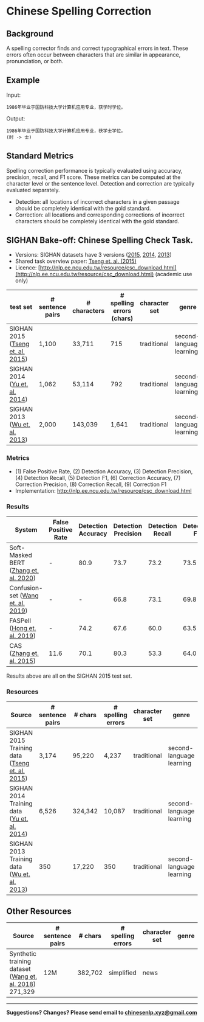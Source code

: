 # Chinese Spelling Correction

## Background

A spelling corrector finds and correct typographical errors in text. These errors often occur between characters that are similar in appearance, pronunciation, or both.



## Example

Input:

```
1986年毕业于国防科技大学计算机应用专业，获学时学位。
```

Output:

```
1986年毕业于国防科技大学计算机应用专业，获学士学位。
(时 -> 士)
```

## Standard Metrics

Spelling correction performance is typically evaluated using accuracy, precision, recall, and F1 score. These metrics can be computed at the character level or the sentence level. Detection and correction are typically evaluated separately.

* Detection: all locations of incorrect characters in a given passage should be completely identical with the gold standard.  
* Correction: all locations and corresponding corrections of incorrect characters should be completely identical with the gold standard.

## <span class="t">SIGHAN Bake-off: Chinese Spelling Check Task</span>.

* Versions: SIGHAN datasets have 3 versions ([2015](http://anthology.aclweb.org/W/W15/W15-3106.pdf), [2014](http://anthology.aclweb.org/W/W14/W14-6820.pdf), [2013](http://anthology.aclweb.org/W/W13/W13-4406.pdf))
* Shared task overview paper: [Tseng et. al. (2015)](http://anthology.aclweb.org/W/W15/W15-3106.pdf) 
* Licence: [http://nlp.ee.ncu.edu.tw/resource/csc_download.html](http://nlp.ee.ncu.edu.tw/resource/csc_download.html) (academic use only)
  
| test set | # sentence pairs | # characters | # spelling errors (chars) | character set | genre |
| --- | --- | --- | --- | --- | --- |
| SIGHAN 2015 ([Tseng et. al. 2015](http://aclweb.org/anthology/W15-3106))| 1,100 | 33,711 | 715 | traditional | second-language learning | 
| SIGHAN 2014 ([Yu et. al. 2014](https://www.aclweb.org/anthology/W14-6820))| 1,062 | 53,114 | 792 | traditional | second-language learning | 
| SIGHAN 2013 ([Wu et. al. 2013](https://www.aclweb.org/anthology/W13-4406))| 2,000 | 143,039 | 1,641 | traditional | second-language learning | 

  
  
  
### Metrics


* (1) False Positive Rate, (2) Detection Accuracy, (3) Detection Precision, (4) Detection Recall, (5) Detection F1, (6) Correction Accuracy, (7) Correction Precision, (8) Correction Recall, (9) Correction F1
* Implementation: http://nlp.ee.ncu.edu.tw/resource/csc_download.html 

### Results

| System | False Positive Rate | Detection Accuracy | Detection Precision | Detection Recall| Detection F1| Correction Accuracy | Correction Precision | Correction Recall | Correction F1| 
| --- | --- | --- | --- | --- | --- | --- | --- | --- | --- | 
| Soft-Masked BERT ([Zhang et. al. 2020](https://www.aclweb.org/anthology/2020.acl-main.82))| - | 80.9 | 73.7 | 73.2 | 73.5 | 77.4 | 66.7 | 66.2 | 66.4 |
| Confusion-set ([Wang et. al. 2019](https://www.aclweb.org/anthology/P19-1578/))| - | - | 66.8 | 73.1 | 69.8 | - | 71.5 | 59.5 | 64.9 |
| FASPell ([Hong et. al. 2019](https://www.aclweb.org/anthology/D19-5522/))| - | 74.2 | 67.6 | 60.0 | 63.5 | 73.7 | 66.6 | 59.1 | 62.6 |
| CAS ([Zhang et. al. 2015](http://aclweb.org/anthology/W15-3107))| 11.6 | 70.1 | 80.3 | 53.3 | 64.0 | 69.2 | 79.7 | 51.5 | 62.5 |

Results above are all on the SIGHAN 2015 test set.

### Resources

  | Source | # sentence pairs | # chars | # spelling errors | character set | genre |
  | --- | --- | --- | --- | --- | --- |
  | SIGHAN 2015 Training data ([Tseng et. al. 2015](http://aclweb.org/anthology/W15-3106)) | 3,174 | 95,220 | 4,237 | traditional | second-language learning|
  | SIGHAN 2014 Training data ([Yu et. al. 2014](http://ir.itc.ntnu.edu.tw/lre/clp14csc.html)) | 6,526  | 324,342 | 10,087 | traditional | second-language learning|
  | SIGHAN 2013 Training data ([Wu et. al. 2013](http://ir.itc.ntnu.edu.tw/lre/sighan7csc.html)) | 350  | 17,220 | 350 | traditional | second-language learning|

## Other Resources

  | Source | # sentence pairs | # chars | # spelling errors | character set | genre |
  | --- | --- | --- | --- | --- | --- |
  | Synthetic training dataset ([Wang et. al. 2018](https://www.aclweb.org/anthology/P19-1578)) 271,329 | 12M | 382,702 | simplified | news |

---

**Suggestions? Changes? Please send email to [chinesenlp.xyz@gmail.com](mailto:chinesenlp.xyz@gmail.com)**



